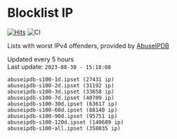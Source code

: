 # Blocklist IP

[![Hits](https://hits.seeyoufarm.com/api/count/incr/badge.svg?url=https%3A%2F%2Fgithub.com%2Fborestad%2Fblocklist-ip%2F&count_bg=%2379C83D&title_bg=%23555555&icon=&icon_color=%23E7E7E7&title=hits&edge_flat=false)](https://hits.seeyoufarm.com)  ![CI](https://img.shields.io/github/workflow/status/borestad/blocklist-ip/CI?style=flat-square)

Lists with worst IPv4 offenders, provided by [AbuseIPDB](https://www.abuseipdb.com/)

<!-- FOOTER-PLACEHOLDER -->
Updated every 5 hours<br>
Last update: `2023-08-30 - 15:18:08`
```
abuseipdb-s100-1d.ipset (27431 ip)
abuseipdb-s100-2d.ipset (31192 ip)
abuseipdb-s100-3d.ipset (33658 ip)
abuseipdb-s100-7d.ipset (40709 ip)
abuseipdb-s100-30d.ipset (63617 ip)
abuseipdb-s100-60d.ipset (88140 ip)
abuseipdb-s100-90d.ipset (95751 ip)
abuseipdb-s100-120d.ipset (140689 ip)
abuseipdb-s100-all.ipset (358035 ip)
```
